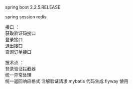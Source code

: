 
spring boot 2.2.5.RELEASE



spring session redis 



接口  ：  
   获取验证码接口  
   登录接口  
   退出接口  
   查询订单接口
   
技术点  ：     
   登录验证拦截器  
   统一异常处理  
   统一返回响应格式
   注解验证请求
    mybatis  代码生成
   flyway 使用
   
   